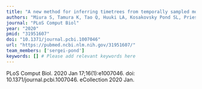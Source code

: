 ```yaml
---
title: "A new method for inferring timetrees from temporally sampled molecular sequences"
authors: "Miura S, Tamura K, Tao Q, Huuki LA, Kosakovsky Pond SL, Priest J, Deng J, Kumar S."
journal: "PLoS Comput Biol"
year: "2020"
pmid: "31951607"
doi: "10.1371/journal.pcbi.1007046"
url: "https://pubmed.ncbi.nlm.nih.gov/31951607/"
team_members: ['sergei-pond']
keywords: [] # Please add relevant keywords here
---
```

PLoS Comput Biol. 2020 Jan 17;16(1):e1007046. doi: 10.1371/journal.pcbi.1007046. eCollection 2020 Jan.